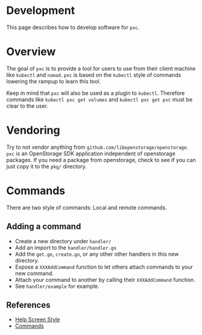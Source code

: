 # Development
This page describes how to develop software for `pxc`.

# Overview
The goal of `pxc` is to provide a tool for users to use from their client machine like `kubectl` and `nomad`. `pxc` is based on the `kubectl` style of commands lowering the rampup to learn this tool.

Keep in mind that `pxc` will also be used as a plugin to `kubectl`. Therefore commands like `kubectl pxc get volumes` and `kubectl pxc get pvc` must be clear to the user.

# Vendoring
Try to not vendor anything from `github.com/libopenstorage/openstorage`. `pxc` is an OpenStorage SDK application independent of openstorage packages. If you need a package from openstorage, check to see if you can just copy it to the `pkg/` directory.

# Commands
There are two style of commands: Local and remote commands.

## Adding a command

* Create a new directory under `handler/`
* Add an import to the `handler/handler.go`
* Add the `get.go`, `create.go`, or any other other handlers in this new
  directory.
* Expose a `XXXAddCommand` function to let others attach commands to your new
  command.
* Attach your command to another by calling their `XXXAddCommand` function.
* See `handler/example` for example.

## References

* [Help Screen Style](style.md)
* [Commands](commands.md)
